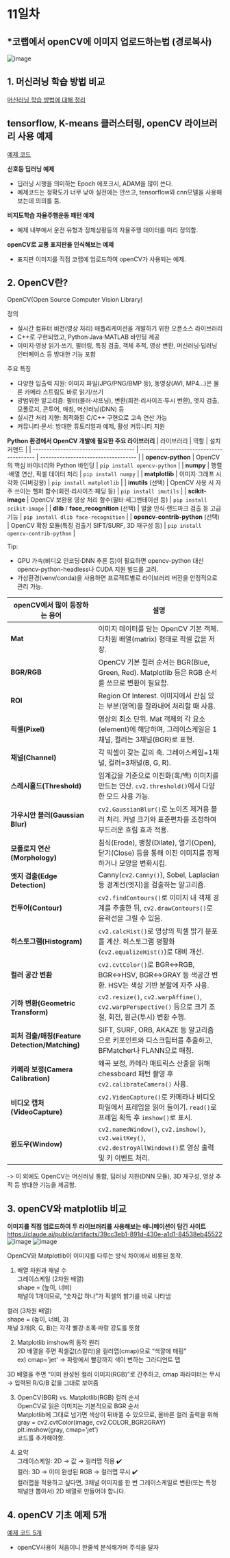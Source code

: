 # 11일차

## *코랩에서 openCV에 이미지 업로드하는법 (경로복사)
![image](https://github.com/user-attachments/assets/63f46527-c27d-41d1-aa10-60deaa62f636)


## 1. 머신러닝 학습 방법 비교
[머신러닝 학습 방법에 대해 정리](ML.md)

## tensorflow, K-means 클러스터링, openCV 라이브러리 사용 예제
[예제 코드](0707_python_라이브러리_사용_예제.ipynb)

**신호등 딥러닝 예제**
- 딥러닝 시행을 의미하는 Epoch 에포크시, ADAM을 많이 쓴다.
- 예제코드는 정확도가 너무 낮아 실전에는 안쓰고, tensorflow와 cnn모델을 사용해보는데 의의를 둠.

**비지도학습 자율주행운동 패턴 예제**
- 예제 내부에서 운전 유형과 정체상황등의 자율주행 데이터를 미리 정의함.

**openCV로 교통 표지판을 인식해보는 예제**
- 표지판 이미지를 직접 코랩에 업로드하여 openCV가 사용되는 예제.

## 2. OpenCV란?
OpenCV(Open Source Computer Vision Library)

정의
- 실시간 컴퓨터 비전(영상 처리) 애플리케이션을 개발하기 위한 오픈소스 라이브러리
- C++로 구현되었고, Python·Java·MATLAB 바인딩 제공
- 이미지·영상 읽기·쓰기, 필터링, 특징 검출, 객체 추적, 영상 변환, 머신러닝·딥러닝 인터페이스 등 방대한 기능 포함

주요 특징
- 다양한 입출력 지원: 이미지 파일(JPG/PNG/BMP 등), 동영상(AVI, MP4…)은 물론 카메라 스트림도 바로 읽기/쓰기
- 광범위한 알고리즘: 필터(블러·샤프닝), 변환(회전·리사이즈·투시 변환), 엣지 검출, 모폴로지, 콘투어, 매칭, 머신러닝(DNN) 등
- 실시간 처리 지향: 최적화된 C/C++ 구현으로 고속 연산 가능
- 커뮤니티·문서: 방대한 튜토리얼과 예제, 활성 커뮤니티 지원
  
**Python 환경에서 OpenCV 개발에 필요한 주요 라이브러리**
| 라이브러리                                 | 역할                                       | 설치 커맨드                              |
| ------------------------------------- | ---------------------------------------- | ----------------------------------- |
| **opencv-python**                     | OpenCV의 핵심 바이너리와 Python 바인딩              | `pip install opencv-python`         |
| **numpy**                             | 행렬·배열 연산, 픽셀 데이터 처리                      | `pip install numpy`                 |
| **matplotlib**                        | 이미지·그래프 시각화 (디버깅용)                       | `pip install matplotlib`            |
| **imutils** (선택)                      | OpenCV 사용 시 자주 쓰이는 헬퍼 함수(회전·리사이즈·패딩 등)   | `pip install imutils`               |
| **scikit-image**                      | OpenCV 보완용 영상 처리 함수(필터·세그멘테이션 등)         | `pip install scikit-image`          |
| **dlib** / **face\_recognition** (선택) | 얼굴 인식·랜드마크 검출 등 고급 기능                    | `pip install dlib face-recognition` |
| **opencv-contrib-python** (선택)        | OpenCV 확장 모듈(특징 검출기 SIFT/SURF, 3D 재구성 등) | `pip install opencv-contrib-python` |

Tip:
- GPU 가속(비디오 인코딩·DNN 추론 등)이 필요하면 opencv-python 대신 opencv-python-headless나 CUDA 지원 빌드를 고려.
- 가상환경(venv/conda)을 사용하면 프로젝트별로 라이브러리 버전을 안정적으로 관리 가능.

| openCV에서 많이 등장하는 용어                                       | 설명                                                                                                 |
| ---------------------------------------- | -------------------------------------------------------------------------------------------------- |
| **Mat**                                  | 이미지 데이터를 담는 OpenCV 기본 객체. 다차원 배열(matrix) 형태로 픽셀 값을 저장.                                             |
| **BGR/RGB**                              | OpenCV 기본 컬러 순서는 BGR(Blue, Green, Red). Matplotlib 등은 RGB 순서를 쓰므로 변환이 필요함.                         |
| **ROI**                                  | Region Of Interest. 이미지에서 관심 있는 부분(영역)을 잘라내어 처리할 때 사용.                                             |
| **픽셀(Pixel)**                            | 영상의 최소 단위. Mat 객체의 각 요소(element)에 해당하며, 그레이스케일은 1채널, 컬러는 3채널(BGR)로 표현.                             |
| **채널(Channel)**                          | 각 픽셀이 갖는 값의 축. 그레이스케일=1채널, 컬러=3채널(B, G, R).                                                        |
| **스레시홀드(Threshold)**                     | 임계값을 기준으로 이진화(흑/백) 이미지를 만드는 연산. `cv2.threshold()`에서 다양한 모드 사용 가능.                                  |
| **가우시안 블러(Gaussian Blur)**               | `cv2.GaussianBlur()`로 노이즈 제거용 블러 처리. 커널 크기와 표준편차를 조정하여 부드러운 흐림 효과 적용.                              |
| **모폴로지 연산(Morphology)**                  | 침식(Erode), 팽창(Dilate), 열기(Open), 닫기(Close) 등을 통해 이진 이미지를 정제하거나 모양을 변화시킴.                           |
| **엣지 검출(Edge Detection)**                | Canny(`cv2.Canny()`), Sobel, Laplacian 등 경계선(엣지)을 검출하는 알고리즘.                                       |
| **컨투어(Contour)**                         | `cv2.findContours()`로 이미지 내 객체 경계를 추출한 뒤, `cv2.drawContours()`로 윤곽선을 그릴 수 있음.                      |
| **히스토그램(Histogram)**                     | `cv2.calcHist()`로 영상의 픽셀 밝기 분포를 계산. 히스토그램 평활화(`cv2.equalizeHist()`)로 대비 개선.                        |
| **컬러 공간 변환**                             | `cv2.cvtColor()`로 BGR↔RGB, BGR↔HSV, BGR↔GRAY 등 색공간 변환. HSV는 색상 기반 분할에 자주 사용.                       |
| **기하 변환(Geometric Transform)**           | `cv2.resize()`, `cv2.warpAffine()`, `cv2.warpPerspective()` 등으로 크기 조절, 회전, 원근(투시) 변환 수행.           |
| **피처 검출/매칭(Feature Detection/Matching)** | SIFT, SURF, ORB, AKAZE 등 알고리즘으로 키포인트와 디스크립터를 추출하고, BFMatcher나 FLANN으로 매칭.                          |
| **카메라 보정(Camera Calibration)**           | 왜곡 보정, 카메라 매트릭스 산출을 위해 chessboard 패턴 촬영 후 `cv2.calibrateCamera()` 사용.                              |
| **비디오 캡처(VideoCapture)**                 | `cv2.VideoCapture()`로 카메라나 비디오 파일에서 프레임을 읽어 들이기. `read()`로 프레임 획득 후 `imshow()`로 표시.                |
| **윈도우(Window)**                          | `cv2.namedWindow()`, `cv2.imshow()`, `cv2.waitKey()`, `cv2.destroyAllWindows()`로 영상 출력 및 키 이벤트 처리. |

-> 이 외에도 OpenCV는 머신러닝 통합, 딥러닝 지원(DNN 모듈), 3D 재구성, 영상 추적 등 방대한 기능을 제공함.


## 3. openCV와 matplotlib 비교
**이미지를 직접 업로드하여 두 라이브러리를 사용해보는 애니메이션이 담긴 사이트**
https://claude.ai/public/artifacts/39cc3eb1-891d-430e-a1d1-84538eb45522<br>
![image](https://github.com/user-attachments/assets/e274e111-666e-4cc5-9aa8-e6481cfad954)
![image](https://github.com/user-attachments/assets/6ce90bbf-d45b-4518-adc8-917ace23b728)

OpenCV와 Matplotlib이 이미지를 다루는 방식 차이에서 비롯된 동작.
1. 배열 차원과 채널 수<br>
그레이스케일 (2차원 배열)<br>
shape = (높이, 너비)<br>
채널이 1개이므로, “숫자값 하나”가 픽셀의 밝기를 바로 나타냄

컬러 (3차원 배열)<br>
shape = (높이, 너비, 3)<br>
채널 3개(R, G, B)는 각각 빨강·초록·파랑 강도를 뜻함

2. Matplotlib imshow의 동작 원리<br>
2D 배열을 주면 픽셀값(스칼라)을 컬러맵(cmap)으로 “색깔에 매핑”<br>
ex) cmap='jet' → 파랑에서 빨강까지 색이 변하는 그라디언트 맵

3D 배열을 주면
“이미 완성된 컬러 이미지(RGB)”로 간주하고,
cmap 파라미터는 무시 → 입력된 R/G/B 값을 그대로 보여줌

3. OpenCV(BGR) vs. Matplotlib(RGB) 컬러 순서<br>
OpenCV로 읽은 이미지는 기본적으로 BGR 순서<br>
Matplotlib에 그대로 넘기면 색상이 뒤바뀔 수 있으므로, 올바른 컬러 출력을 위해<br>
gray = cv2.cvtColor(image, cv2.COLOR_BGR2GRAY)<br>
plt.imshow(gray, cmap='jet')<br>
코드를 추가해야함.

4. 요약<br>
그레이스케일: 2D → 값 → 컬러맵 적용 ✔️<br>
컬러: 3D → 이미 완성된 RGB → 컬러맵 무시 ✔️<br>
컬러맵을 적용하고 싶다면, 3채널 이미지를 한 번 그레이스케일로 변환(또는 특정 채널만 뽑아서) 2D 배열로 만들어야 합니다.

## 4. openCV 기초 예제 5개
[예제 코드 5개](https://github.com/audalsgh/20250707/blob/main/0707_python_openCV_basic.ipynb)
- openCV사용이 처음이니 한줄씩 분석해가며 주석을 달자

